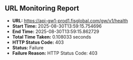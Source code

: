 ## URL Monitoring Report

- **URL:** https://api-gw1-prod1.fisglobal.com/gw/v1/health
- **Start Time:** 2025-08-30T13:59:15.754696
- **End Time:** 2025-08-30T13:59:15.862729
- **Total Time Taken:** 0.108033 seconds
- **HTTP Status Code:** 403
- **Status:** Failure
- **Failure Reason:** HTTP Status Code: 403

